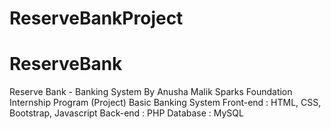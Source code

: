 # ReserveBankProject
# ReserveBank
Reserve Bank - Banking System
By Anusha Malik
Sparks Foundation Internship Program (Project)
Basic Banking System
Front-end : HTML, CSS, Bootstrap, Javascript
Back-end : PHP Database : MySQL
